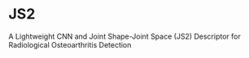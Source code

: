 # JS2
A Lightweight CNN and Joint Shape-Joint Space (JS2) Descriptor for Radiological Osteoarthritis Detection
